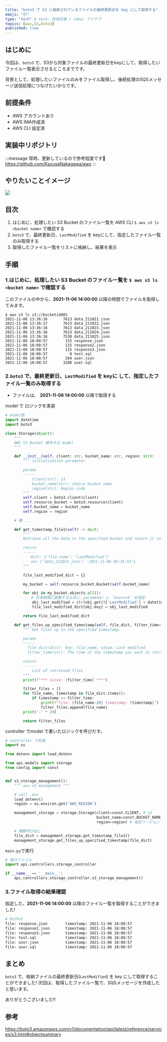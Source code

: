 ```yaml
---
title: "boto3 で S3 に格納されているファイルの最終更新日を key にして取得する"
emoji: "📦"
type: "tech" # tech: 技術記事 / idea: アイデア
topics: [aws,S3,boto3]
published: true
---
```


## はじめに
今回は、`boto3` で、S3から対象ファイルの最終更新日をkeyにして、取得したいファイル一覧表示させるところまでです。

背景として、処理したいファイルのみをファイル取得し、後続処理のSQSメッセージ送信処理につなげたいからです。

## 前提条件

- AWS アカウントあり
- AWS IMA作成済
- AWS CLI 設定済

## 実装中リポジトリ
:::message
常時、更新しているので参考程度です🙏
https://github.com/KazusaNakagawa/aws
:::

## やりたいことイメージ

![](/images/aws-boto3-lastmodified.png)

## 目次

1. はじめに、処理したい S3 Bucket のファイル一覧を AWS CLI `$ aws s3 ls <bucket name>` で確認する
2. `boto3` で、最終更新日、`LastModified` を keyにして、指定したファイル一覧のみ取得する
3. 取得したファイル一覧をリストに格納し、結果を表示


## 手順

### 1.はじめに、処理したい S3 Bucket のファイル一覧を `$ aws s3 ls <bucket name>` で確認する
   このファイルの中から、**2021-11-06 14:00:00** 以降の時間でファイルを取得してみます。

```bash:aws CLI
$ aws s3 ls s3://bucketid001
2021-11-06 13:36:16       7613 data_211021.json
2021-11-06 13:36:17       7613 data_211022.json
2021-11-06 13:36:16       7613 data_211023.json
2021-11-06 13:36:16       7613 data_211024.json
2021-11-06 13:36:16       7530 data_211025.json
2021-11-06 18:08:57        115 response.json
2021-11-06 18:08:57        115 response2.json
2021-11-06 18:08:57        115 response3.json
2021-11-06 18:08:57          0 test.sql
2021-11-06 18:08:57        264 user.json
2021-11-06 18:08:57       3206 user.sql
```

### 2.`boto3` で、最終更新日、`LastModified` を keyに して、指定したファイル一覧のみ取得する
- ファイルは、 **2021-11-06 14:00:00** 以降で取得する

model で ロジックを実装

```python:api/models/storage.py
# model側
import datetime
import boto3

class Storage(object):
    """
    AWS S3 Bucket 操作する model
    """

    def __init__(self, client: str, bucket_name: str, region: str):
        """ initialization parameter

        params
        ------
            client(str): s3
            bucket_name(str): choice bucket name
            region(str): Region code
        """
        self.client = boto3.client(client)
        self.resource_bucket = boto3.resource(client)
        self.bucket_name = bucket_name
        self.region = region

    # 略 ...

    def get_timestamp_file1(self) -> dict:
        """
        Retrieve all the data in the specified bucket and return it in a dictionary with the value of last modified.

        return
        ------
        　　dict: {'file name': 'LastModified'}
          　ex) {'data_211021.json': '2021-11-06 09:35:53'}
        """

        file_last_modified_dict = {}

        my_bucket = self.resource_bucket.Bucket(self.bucket_name)

        for obj in my_bucket.objects.all():
          　# 日本時間に調整するために、parameter に `hours=9` を指定
            obj_last_modified = str(obj.get()['LastModified'] + datetime.timedelta(hours=9))[0:-6]
            file_last_modified_dict[obj.key] = obj_last_modified

        return file_last_modified_dict

    def get_files_up_specified_timestamp(self, file_dict, filter_time='2021-11-06 14:00:00') -> list:
        """ Get files up to the specified timestamp.

        params
        ------
          file_dict(dict): key: file_name, value: Last modified
          filter_time(str): The time of the timestamp you want to retrieve.

        return
        ------
            List of retrieved files
        """
        print(f"*** since: {filter_time} ***")

        filter_files = []
        for file_name, timestamp in file_dict.items():
            if timestamp >= filter_time:
                print(f"file: {file_name:20} timestamp: {timestamp}")
                filter_files.append(file_name)
        print('-' * 20)

        return filter_files
```

controller でmodel で書いたロジックを呼びだす。

```python:api/controllers/storage_controller.py
# controller で処理
import os

from dotenv import load_dotenv

from api.models import storage
from config import const


def s3_storage_management():
    """ aws s3 management """

    # call .env
    load_dotenv()
    region = os.environ.get('AWS_REGION')

    management_storage = storage.Storage(client=const.CLIENT, # s3
                                         bucket_name=const.BUCKET_NAME, # bucketid001
                                         region=region) # 指定リージョン

    # 関数呼び出し
    file_dict = management_storage.get_timestamp_file1()
    management_storage.get_files_up_specified_timestamp(file_dict)

```

`main.py`で実行

```python:main.py
# 実行ファイル
import api.controllers.storage_controller

if __name__ == '__main__':
    api.controllers.storage_controller.s3_storage_management()
```

### 3.ファイル取得の結果確認
  指定した、**2021-11-06 14:00:00** 以降のファイル一覧を取得することができました!

```bash
# OutPut
file: response.json        timestamp: 2021-11-06 18:08:57
file: response2.json       timestamp: 2021-11-06 18:08:57
file: response3.json       timestamp: 2021-11-06 18:08:57
file: test.sql             timestamp: 2021-11-06 18:08:57
file: user.json            timestamp: 2021-11-06 18:08:57
file: user.sql             timestamp: 2021-11-06 18:08:57
```

## まとめ
`boto3` で、格納ファイルの最終更新日(`LastModified`) を key にして取得することができました!
次回は、取得したファイル一覧で、SQSメッセージを作成したと思います。

ありがとうございました!!

## 参考

https://boto3.amazonaws.com/v1/documentation/api/latest/reference/services/s3.html#objectsummary

